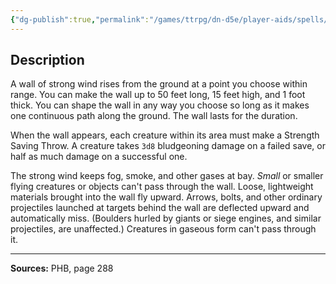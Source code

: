 ```yaml
---
{"dg-publish":true,"permalink":"/games/ttrpg/dn-d5e/player-aids/spells/level-3/wind-wall/","tags":["TTRPG/DND/5e","verbal","somatic","material","concentration"]}
---
```



## Description
A wall of strong wind rises from the ground at a point you choose within range.
You can make the wall up to 50 feet long, 15 feet high, and 1 foot thick.
You can shape the wall in any way you choose so long as it makes one continuous path along the ground.
The wall lasts for the duration.

When the wall appears, each creature within its area must make a Strength Saving Throw.
A creature takes `3d8` bludgeoning damage on a failed save, or half as much damage on a successful one.

The strong wind keeps fog, smoke, and other gases at bay.
*Small* or smaller flying creatures or objects can't pass through the wall.
Loose, lightweight materials brought into the wall fly upward.
Arrows, bolts, and other ordinary projectiles launched at targets behind the wall are deflected upward and automatically miss.
(Boulders hurled by giants or siege engines, and similar projectiles, are unaffected.)
Creatures in gaseous form can't pass through it.

---

**Sources:** PHB, page 288
